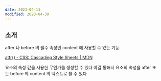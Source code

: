 ```yaml
---
date: 2023-04-11
modified: 2023-04-30
---
```


## 소개

after 나 before 의 필수 속성인 content 에 사용할 수 있는 기능

[attr() - CSS: Cascading Style Sheets | MDN](https://developer.mozilla.org/en-US/docs/Web/CSS/attr)

요소의 속성 값을 사용한 무언가를 생성할 수 있다
이걸 통해서 요소의 속성을 after 또는 before 의 content 의 텍스트로 쓸 수 있다
